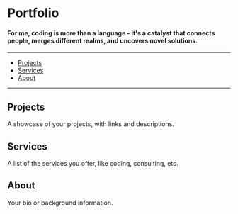 # Portfolio


#### For me, coding is more than a language - it's a catalyst that connects people, merges different realms, and uncovers novel solutions.

---


- [Projects](#projects)
- [Services](#services)
- [About](#about)

---


## Projects
A showcase of your projects, with links and descriptions.

## Services
A list of the services you offer, like coding, consulting, etc.

## About
Your bio or background information.



